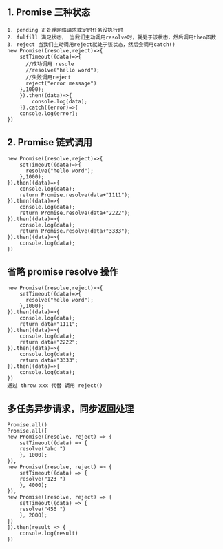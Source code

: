 

## 1. Promise 三种状态
    1. pending 正处理网络请求或定时任务没执行时
    2. fulfill 满足状态， 当我们主动调用resolve时，就处于该状态，然后调用then函数
    3. reject 当我们主动调用reject就处于该状态，然后会调用catch()
    new Promise((resolve,reject)=>{
        setTimeout((data)=>{
          //成功调用 resole
          //resolve("hello word");
          //失败调用reject
          reject("error message")
        },1000);
        }).then((data)=>{
            console.log(data);
        }).catch((error)=>{
        console.log(error);
    })
## 2. Promise 链式调用
    new Promise((resolve,reject)=>{
        setTimeout((data)=>{
          resolve("hello word");
        },1000);
    }).then((data)=>{
        console.log(data);
        return Promise.resolve(data+"1111");
    }).then((data)=>{
        console.log(data);
        return Promise.resolve(data+"2222");
    }).then((data)=>{
        console.log(data);
        return Promise.resolve(data+"3333");
    }).then((data)=>{
        console.log(data);
    })
## 省略 promise resolve 操作
    new Promise((resolve,reject)=>{
        setTimeout((data)=>{
          resolve("hello word");
        },1000);
    }).then((data)=>{
        console.log(data);
        return data+"1111";
    }).then((data)=>{
        console.log(data);
        return data+"2222";
    }).then((data)=>{
        console.log(data);
        return data+"3333";
    }).then((data)=>{
        console.log(data);
    })
    通过 throw xxx 代替 调用 reject()
## 多任务异步请求，同步返回处理
    Promise.all()
    Promise.all([
    new Promise((resolve, reject) => {
        setTimeout((data) => {
        resolve("abc ")
        }, 1000);
    }),
    new Promise((resolve, reject) => {
        setTimeout((data) => {
        resolve("123 ")
        }, 4000);
    }),
    new Promise((resolve, reject) => {
        setTimeout((data) => {
        resolve("456 ")
        }, 2000);
    })
    ]).then(result => {
        console.log(result)
    })